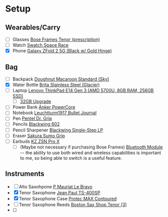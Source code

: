 # Setup

## Wearables/Carry
- [ ] Glasses [Bose Frames Tenor (prescription)](https://www.lensabl.com/bose-eyewear/bose-tenor)
- [ ] Watch [Swatch Space Race](https://www.swatch.com/en-us/space-race-suoz339/SUOZ339.html)
- [x] Phone [Galaxy ZFold 2 5G (Black w/ Gold Hinge)](https://www.samsung.com/levant/smartphones/galaxy-z-fold2/)

## Bag
- [ ] Backpack [Doughnut Macaroon Standard (Sky)](https://www.jetpens.com/Doughnut-Macaroon-Standard-Backpack-Sky-Sunset/pd/32697)
- [x] Water Bottle [Brita Stainless Steel (Glacier)](https://www.amazon.com/Brita-Premium-Filtering-Bottle-Filter/dp/B07QVTQ4ZS)
- [ ] Laptop [Lenovo ThinkPad E14 Gen 3 (AMD 5700U, 8GB RAM, 256GB SSD)](https://www.lenovo.com/us/en/p/laptops/thinkpad/thinkpade/thinkpad-e14-gen-3-(14”-amd)/22tpe14e4a3)
  - [ ] [32GB Upgrade](https://www.amazon.com/dp/B07ZLC7VNH)
- [ ] Power Bank [Anker PowerCore](https://www.amazon.com/Anker-Charger-PowerCore-Portable-Delivery/dp/B07XRJZXKY)
- [ ] Notebook [Leuchtturm1917 Bullet Journal](https://www.jetpens.com/Leuchtturm1917-Bullet-Journal-2nd-Edition-Medium-A5-Blush-Dotted/pd/31393)
- [ ] Pen [Pentel Dr. Grip](https://www.jetpens.com/Pilot-Dr.-Grip-G-Spec-Frost-Color-Ballpoint-Pen-0.7-mm-Frost-Pink-Body-Black-Ink/pd/8918)
- [ ] Pencils [Blackwing 602](https://www.jetpens.com/Blackwing-602-Pencil-Pack-of-12/pd/8117)
- [ ] Pencil Sharpener [Blackwing Single-Step LP](https://www.jetpens.com/Blackwing-One-Step-Long-Point-Pencil-Sharpener-Black/pd/29156)
- [ ] Eraser [Sakura Sumo Grip](https://www.jetpens.com/Sakura-Sumo-Grip-Retractable-Eraser/pd/20742)
- [ ] Earbuds [KZ ZSN Pro X](https://www.amazon.com/Earphone-Earbuds-Headphones-Compatibility-Computer/dp/B08BC4RFS7)
  - [ ] (Maybe not necessary if purchasing Bose Frames) [Bluetooth Module](https://www.amazon.com/Bluetooth-Waterproof-Reduction-Upgrade-ZSNProX/dp/B09292MSTF) -- the ability to use both wired and wireless capabilities is important to me, so being able to switch is a useful feature.

## Instruments
- [ ] Alto Saxohpone [P Mauriat Le Bravo](https://sax.co.uk/products/p-mauriat-le-bravo-alto-sax)
- [x] Tenor Saxophone [Jean Paul TS-400SP](https://www.amazon.com/Jean-Paul-USA-Silver-Plated-TS-400SP/dp/B07VHYMDLK)
- [x] Tenor Saxophone Case [Protec MAX Contoured](https://www.wwbw.com/Protec-MAX-Contoured-Tenor-Saxophone-Case-620487-620487000000000.wwbw)
- [ ] Tenor Saxophone Reeds [Boston Sax Shop Tenor (3)](https://www.bostonsaxshop.com/shop/p/custom-tenor-reeds)
- [ ] 
